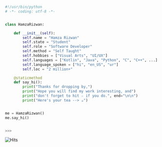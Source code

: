 ```python
#!/usr/bin/python
# -*- coding: utf-8 -*-


class HamzaRizwan:

    def __init__(self):
        self.name = "Hamza Rizwan"
        self.state = "Student"
        self.role = "Software Developer"
        self.method = "Self Taught"
        self.hobbies = ["Visual Arts", "UI/UX"]
        self.languages = ["Kotlin", "Java", "Python", "C", "C++", ...]
        self.language_spoken = ["hi", "en_US", "ur"]
        self.loc = "2 million+"

    @staticmethod
    def say_hi():
        print("Thanks for dropping by,")
        print("Hope you will find my work interesting, and")
        print("don't forget to hit ☆ if you do.", end="\n\n")
        print("Here's your tea --> ☕")


me = HamzaRizwan()
me.say_hi()


>>>
```


![Hits](https://hits.seeyoufarm.com/api/count/incr/badge.svg?url=https%3A%2F%2Fgithub.com%2FHamza417%2FHamza417&count_bg=%23373C3B&title_bg=%23555555&icon=&icon_color=%23E7E7E7&title=Visitors&edge_flat=false)
